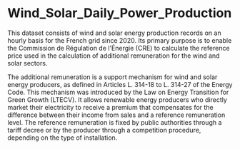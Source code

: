 # Wind_Solar_Daily_Power_Production

This dataset consists of wind and solar energy production records on an hourly basis for the French grid since 2020. Its primary purpose is to enable the Commission de Régulation de l'Énergie (CRE) to calculate the reference price used in the calculation of additional remuneration for the wind and solar sectors.

The additional remuneration is a support mechanism for wind and solar energy producers, as defined in Articles L. 314-18 to L. 314-27 of the Energy Code. This mechanism was introduced by the Law on Energy Transition for Green Growth (LTECV). It allows renewable energy producers who directly market their electricity to receive a premium that compensates for the difference between their income from sales and a reference remuneration level. The reference remuneration is fixed by public authorities through a tariff decree or by the producer through a competition procedure, depending on the type of installation.
